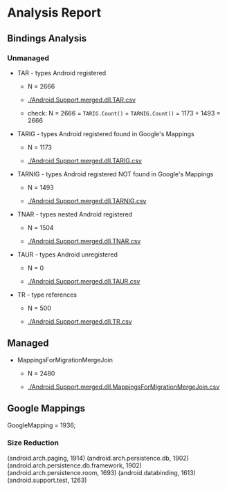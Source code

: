 # Analysis Report

## Bindings Analysis

### Unmanaged 

*   TAR - types Android registered

    *   N = 2666

    *   [./Android.Support.merged.dll.TAR.csv](./Android.Support.merged.dll.TAR.csv)
    
    *   check: N = 2666 = `TARIG.Count()` + `TARNIG.Count()` = 1173 + 1493 = 2666

*   TARIG - types Android registered found in Google's Mappings

    *   N = 1173

    *   [./Android.Support.merged.dll.TARIG.csv](./Android.Support.merged.dll.TARIG.csv)

*   TARNIG - types Android registered NOT found in Google's Mappings

    *   N = 1493

    *   [./Android.Support.merged.dll.TARNIG.csv](./Android.Support.merged.dll.TARNIG.csv)

*   TNAR - types nested Android registered

    *   N = 1504

    *   [./Android.Support.merged.dll.TNAR.csv](./Android.Support.merged.dll.TNAR.csv)
    
*   TAUR - types Android unregistered 
        
    *   N = 0

    *   [./Android.Support.merged.dll.TAUR.csv](./Android.Support.merged.dll.TAUR.csv)
    
*   TR - type references

    *   N = 500

    *   [./Android.Support.merged.dll.TR.csv](./Android.Support.merged.dll.TR.csv)
    
## Managed 

*   MappingsForMigrationMergeJoin

    *   N = 2480

    *   [./Android.Support.merged.dll.MappingsForMigrationMergeJoin.csv](./Android.Support.merged.dll.MappingsForMigrationMergeJoin.csv)
        
    
## Google Mappings

GoogleMapping = 1936;

### Size Reduction

(android.arch.paging, 1914)
(android.arch.persistence.db, 1902)
(android.arch.persistence.db.framework, 1902)
(android.arch.persistence.room, 1693)
(android.databinding, 1613)
(android.support.test, 1263)


